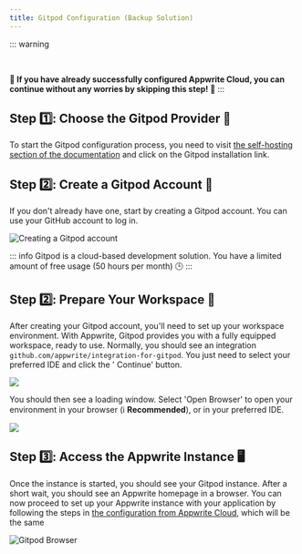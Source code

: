 ```yaml
---
title: Gitpod Configuration (Backup Solution)
---
```


<Documentation link="https://appwrite.io/docs/advanced/self-hosting#one-click-setups"></Documentation>

<Hero
title="Gitpod Configuration (Backup Solution) 🛟"
image="/assets/workshop/configuration/gitpod/bay_gitpod.jpg"
description="Welcome to the Gitpod Configuration section, your backup solution for your journey in the world of
Appwrite. Sometimes, even the most experienced adventurers can encounter unexpected challenges. If you have already
successfully set up Appwrite Cloud, you can continue without any worries by skipping this step! 🛠️"
/>

::: warning

<br/>

**🛟 If you have already successfully configured Appwrite Cloud,
you can continue without any worries by skipping this step! 🚧**
:::

## Step 1️⃣: Choose the Gitpod Provider 🤖

To start the Gitpod configuration process, you need to
visit [the self-hosting section of the documentation](https://appwrite.io/docs/advanced/self-hosting#one-click-setups")
and click on the Gitpod installation link.

## Step 2️⃣: Create a Gitpod Account 👤

If you don't already have one, start by creating a Gitpod account. You can use your GitHub account to log in.

<Image src="/assets/workshop/configuration/gitpod/github_signin.png" alt="Creating a Gitpod account" withSpacing></Image>

::: info
Gitpod is a cloud-based development solution. You have a limited amount of free usage (50 hours per month) 🕒
:::

## Step 2️⃣: Prepare Your Workspace 🚀

After creating your Gitpod account, you'll need to set up your workspace environment. With Appwrite,
Gitpod provides you with a fully equipped workspace, ready to use. Normally, you should see an
integration `github.com/appwrite/integration-for-gitpod`. You just need to select your preferred IDE and click the '
Continue' button.

<Image src="/assets/workshop/configuration/gitpod/workspace.png" imageAlt="Preparing the Gitpod workspace" withSpacing></Image>

You should then see a loading window. Select 'Open Browser' to open your environment in your browser
(ℹ️ **Recommended**), or in your preferred IDE.

<Image src="/assets/workshop/configuration/gitpod/gitpod_prepare.png" imageAlt="Preparing the instance's workspace" withSpacing></Image>

## Step 3️⃣: Access the Appwrite Instance 🖥️

Once the instance is started, you should see your Gitpod instance. After a short wait, you should see an Appwrite
homepage in a browser. You can now proceed to set up your Appwrite instance with your application by following the steps
in [the configuration from Appwrite Cloud](/workshop/configuration/appwrite-configuration.html#etape-1%EF%B8%8F%E2%83%A3-creation-de-votre-compte-appwrite-%F0%9F%91%A4),
which will be the same


<Image src="/assets/workshop/configuration/gitpod/gitpod_browser.png" alt="Gitpod Browser" withSpacing></Image>
